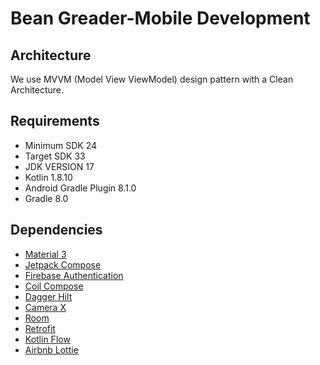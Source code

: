 # Bean Greader-Mobile Development

## Architecture
We use MVVM (Model View ViewModel) design pattern with a Clean Architecture.

## Requirements
* Minimum SDK 24
* Target SDK 33
* JDK VERSION 17
* Kotlin 1.8.10
* Android Gradle Plugin 8.1.0
* Gradle 8.0

## Dependencies
* [Material 3]("https://m3.material.io/")
* [Jetpack Compose]("https://developer.android.com/jetpack/compose?gclid=Cj0KCQjwj_ajBhCqARIsAA37s0y845dTgL-gmRYWyATAUEanz3qTYdGRUZMQC_tI8sj3N6QgtWTDLlkaAm5YEALw_wcB&gclsrc=aw.ds&hl=id")
* [Firebase Authentication]("https://firebase.google.com/docs/auth?hl=id")
* [Coil Compose]("https://coil-kt.github.io/coil/compose/")
* [Dagger Hilt]("https://developer.android.com/training/dependency-injection/hilt-android?hl=id")
* [Camera X]("https://developer.android.com/training/camerax?hl=id")
* [Room]("https://developer.android.com/training/data-storage/room?hl=id")
* [Retrofit]("https://square.github.io/retrofit/")
* [Kotlin Flow]("https://developer.android.com/kotlin/flow?hl=id")
* [Airbnb Lottie]("https://github.com/airbnb/lottie-android")
